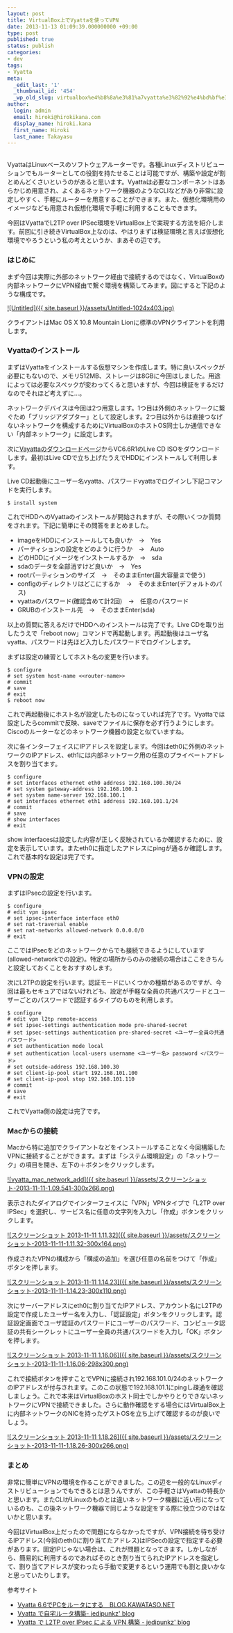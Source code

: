 ```yaml
---
layout: post
title: VirtualBox上でVyattaを使ってVPN
date: 2013-11-13 01:09:39.000000000 +09:00
type: post
published: true
status: publish
categories:
- dev
tags:
- Vyatta
meta:
  _edit_last: '1'
  _thumbnail_id: '454'
  _wp_old_slug: virtualbox%e4%b8%8a%e3%81%a7vyatta%e3%82%92%e4%bd%bf%e3%81%a3%e3%81%a6vpn
author:
  login: admin
  email: hiroki@hirokikana.com
  display_name: hiroki.kana
  first_name: Hiroki
  last_name: Takayasu
---
```

[  
](http://blog.hirokikana.com/wp-content/uploads/2013/11/Untitled.jpg)VyattaはLinuxベースのソフトウェアルーターです。各種Linuxディストリビューションでもルーターとしての役割を持たせることは可能ですが、構築や設定が割とめんどくさいというのがあると思います。Vyattaは必要なコンポーネントはあらかじめ用意され、よくあるネットワーク機器のようなCLIなどがあり非常に設定しやすく、手軽にルーターを用意することができます。また、仮想化環境用のイメージなども用意され仮想化環境で手軽に利用することもできます。

今回はVyattaでL2TP over IPSec環境をVirtualBox上で実現する方法を紹介します。前回に引き続きVirtualBox上なのは、やはりまずは検証環境と言えば仮想化環境でやろうという私の考えというか、まあその辺です。

### はじめに

まず今回は実際に外部のネットワーク経由で接続するのではなく、VirtualBoxの内部ネットワークにVPN経由で繋ぐ環境を構築してみます。図にすると下記のような構成です。

[![Untitled]({{ site.baseurl }}/assets/Untitled-1024x403.jpg)](http://blog.hirokikana.com/wp-content/uploads/2013/11/Untitled.jpg)

クライアントはMac OS X 10.8 Mountain Lionに標準のVPNクライアントを利用します。

### Vyattaのインストール

まずはVyattaをインストールする仮想マシンを作成します。特に良いスペックが必要にもないので、メモリ512MB、ストレージは8GBに今回はしました。用途によっては必要なスペックが変わってくると思いますが、今回は検証をするだけなのでそれほど考えずに…。

ネットワークデバイスは今回は2つ用意します。1つ目は外側のネットワークに繋ぐため「ブリッジアダプター」として設定します。2つ目は外からは直接つなげないネットワークを構成するためにVirtualBoxのホストOS同士しか通信できない「内部ネットワーク」に設定します。

次に[Vayattaのダウンロードページ](http://www.vyatta.org/downloads "Vyatta download" )からVC6.6R1のLive CD ISOをダウンロードします。最初はLive CDで立ち上げたうえでHDDにインストールして利用します。

Live CD起動後にユーザー名vyatta、パスワードvyattaでログインし下記コマンドを実行します。
    
    
    $ install system

これでHDDへのVyattaのインストールが開始されますが、その際いくつか質問をされます。下記に簡単にその問答をまとめました。

  * imageをHDDにインストールしても良いか　→　Yes
  * パーティションの設定をどのように行うか　→　Auto
  * どのHDDにイメージをインストールするか　→　sda
  * sdaのデータを全部消すけど良いか　→　Yes
  * rootパーティションのサイズ　→　そのままEnter(最大容量まで使う)
  * configのディレクトリはどこにするか　→　そのままEnter(デフォルトのパス)
  * vyattaのパスワード(確認含めて計2回)　→　任意のパスワード
  * GRUBのインストール先　→　そのままEnter(sda)



以上の質問に答えるだけでHDDへのインストールは完了です。Live CDを取り出したうえで「reboot now」コマンドで再起動します。再起動後はユーザ名vyatta、パスワードは先ほど入力したパスワードでログインします。

まずは設定の練習としてホスト名の変更を行います。
    
    
    $ configure
    # set system host-name <<router-name>>
    # commit
    # save
    # exit
    $ reboot now

これで再起動後にホスト名が設定したものになっていれば完了です。Vyattaでは設定したらcommitで反映、saveでファイルに保存を必ず行うようにします。Ciscoのルーターなどのネットワーク機器の設定と似ていますね。

次に各インターフェイスにIPアドレスを設定します。今回はeth0に外側のネットワークのIPアドレス、eth1には内部ネットワーク用の任意のプライベートアドレスを割り当てます。
    
    
    $ configure
    # set interfaces ethernet eth0 address 192.168.100.30/24
    # set system gateway-address 192.168.100.1
    # set system name-server 192.168.100.1
    # set interfaces ethernet eth1 address 192.168.101.1/24
    # commit
    # save
    # show interfaces
    # exit

show interfacesは設定した内容が正しく反映されているか確認するために、設定を表示しています。またeth0に指定したアドレスにpingが通るか確認します。これで基本的な設定は完了です。

### VPNの設定

まずはIPsecの設定を行います。
    
    
    $ configure
    # edit vpn ipsec
    # set ipsec-interface interface eth0
    # set nat-traversal enable
    # set nat-networks allowed-network 0.0.0.0/0
    # exit

ここではIPsecをどのネットワークからでも接続できるようにしています(allowed-networkでの設定)。特定の場所からのみの接続の場合はここをきちんと設定しておくことをおすすめします。

次にL2TPの設定を行います。認証モードにいくつかの種類があるのですが、今回は最もセキュアではないけれども、設定が手軽な全員の共通パスワードとユーザーごとのパスワードで認証するタイプのものを利用します。
    
    
    $ configure
    # edit vpn l2tp remote-access
    # set ipsec-settings authentication mode pre-shared-secret
    # set ipsec-settings authentication pre-shared-secret <ユーザー全員の共通パスワード>
    # set authentication mode local
    # set authentication local-users username <ユーザー名> password <パスワード>
    # set outside-address 192.168.100.30
    # set client-ip-pool start 192.168.101.100
    # set client-ip-pool stop 192.168.101.110
    # commit 
    # save 
    # exit

これでVyatta側の設定は完了です。

### Macからの接続

Macから特に追加でクライアントなどをインストールすることなく今回構築したVPNに接続することができます。まずは「システム環境設定」の「ネットワーク」の項目を開き、左下の＋ボタンをクリックします。

[![vyatta_mac_network_add]({{ site.baseurl }}/assets/スクリーンショット-2013-11-11-1.09.541-300x266.png)](http://blog.hirokikana.com/wp-content/uploads/2013/11/スクリーンショット-2013-11-11-1.09.541.png)

表示されたダイアログでインターフェイスに「VPN」VPNタイプで「L2TP over IPSec」を選択し、サービス名に任意の文字列を入力し「作成」ボタンをクリックします。

[![スクリーンショット 2013-11-11 1.11.32]({{ site.baseurl }}/assets/スクリーンショット-2013-11-11-1.11.32-300x164.png)](http://blog.hirokikana.com/wp-content/uploads/2013/11/スクリーンショット-2013-11-11-1.11.32.png)

 

作成されたVPNの構成から「構成の追加」を選び任意の名前をつけて「作成」ボタンを押します。

[![スクリーンショット 2013-11-11 1.14.23]({{ site.baseurl }}/assets/スクリーンショット-2013-11-11-1.14.23-300x110.png)](http://blog.hirokikana.com/wp-content/uploads/2013/11/スクリーンショット-2013-11-11-1.14.23.png)

次にサーバーアドレスにeth0に割り当てたIPアドレス、アカウント名にL2TPの設定で作成したユーザー名を入力し、「認証設定」ボタンをクリックします。認証設定画面でユーザ認証のパスワードにユーザーのパスワード、コンピュータ認証の共有シークレットにユーザー全員の共通パスワードを入力し「OK」ボタンを押します。

[![スクリーンショット 2013-11-11 1.16.06]({{ site.baseurl }}/assets/スクリーンショット-2013-11-11-1.16.06-298x300.png)](http://blog.hirokikana.com/wp-content/uploads/2013/11/スクリーンショット-2013-11-11-1.16.06.png)

 

これで接続ボタンを押すことでVPNに接続され192.168.101.0/24のネットワークのIPアドレスが付与されます。このこの状態で192.168.101.1にpingし疎通を確認しましょう。これで本来はVirtualBoxのホスト同士でしかやりとりできないネットワークにVPNで接続できました。さらに動作確認をする場合にはVirtualBox上に内部ネットワークのNICを持ったゲストOSを立ち上げて確認するのが良いでしょう。

[![スクリーンショット 2013-11-11 1.18.26]({{ site.baseurl }}/assets/スクリーンショット-2013-11-11-1.18.26-300x266.png)](http://blog.hirokikana.com/wp-content/uploads/2013/11/スクリーンショット-2013-11-11-1.18.26.png)

### まとめ

非常に簡単にVPNの環境を作ることができました。この辺を一般的なLinuxディストリビューションでもできるとは思うんですが、この手軽さはVyattaの特長かと思います。またCLIがLinuxのものとは違いネットワーク機器に近い形になっているのも、この後ネットワーク機器で同じような設定をする際に役立つのではないかと思います。

今回はVirtualBox上だったので問題にならなかったですが、VPN接続を待ち受けるIPアドレス(今回のeth0に割り当てたアドレス)はIPSecの設定で指定する必要があります。固定IPじゃない場合は、これが問題となってきます。しかしながら、簡易的に利用するのであればそのとき割り当てられたIPアドレスを指定して、割り当てアドレスが変わったら手動で変更するという運用でも割と良いかなと思っていたりします。

参考サイト

  * [Vyatta 6.6でPCをルータにする　BLOG.KAWATASO.NET](http://blog.kawataso.net/2013/06/07/vyatta-6-6%E3%81%A7pc%E3%82%92%E3%83%AB%E3%83%BC%E3%82%BF%E3%81%AB%E3%81%99%E3%82%8B/)
  * [Vyatta で自宅ルータ構築- jedipunkz' blog](http://jedipunkz.github.io/blog/2012/04/28/vyattarouter/)
  * [Vyatta で L2TP over IPsec による VPN 構築 - jedipunkz' blog](http://jedipunkz.github.io/blog/2013/08/24/vyatta-l2tp-ipsec-vpn/)



 
